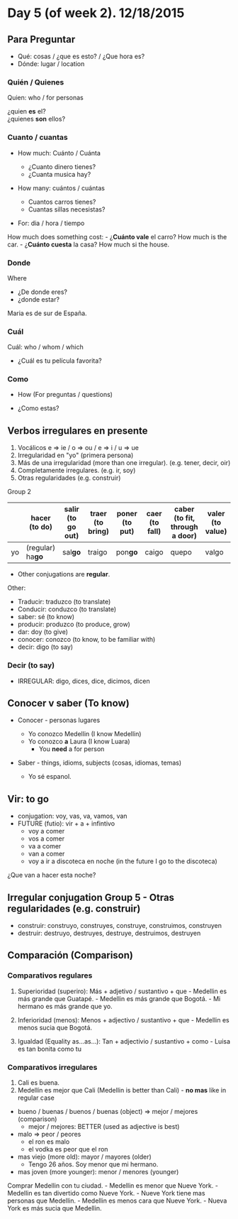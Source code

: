 Day 5 (of week 2). 12/18/2015
=======================

## Para Preguntar
- Qué: cosas / ¿que es esto? / ¿Que hora es?
- Dónde: lugar / location

### Quién / Quienes
  Quien: who / for personas

  ¿quien **es** el?  
  ¿quienes **son** ellos?

### Cuanto / cuantas

  - How much: Cuánto / Cuánta 
    - ¿Cuanto dinero tienes?
    - ¿Cuanta musica hay?
    
  - How many: cuántos / cuántas
    - Cuantos carros tienes?
    - Cuantas sillas necesistas?

  - For: dia / hora / tiempo

  How much does something cost:
    - ¿**Cuánto vale** el carro? How much is the car.
    - ¿**Cuánto cuesta** la casa? How much si the house.

### Donde
  Where

  - ¿De donde eres?
  - ¿donde estar?

  Maria es de sur de España.
  
### Cuál 

  Cuál: who / whom / which

  - ¿Cuál es tu película favorita?

### Como

  - How (For preguntas / questions)

  - ¿Como estas?

## Verbos irregulares en presente

  1. Vocálicos e => ie / o => ou / e => i / u => ue
  2. Irregularidad en "yo" (primera persona)
  3. Más de una irregularidad (more than one irregular). (e.g. tener, decir, oir)
  4. Completamente irregulares. (e.g. ir, soy)
  5. Otras regularidades (e.g. construir)

Group 2

|    | hacer (to do)      | salir (to go out) | traer (to bring) | poner (to put) | caer (to fall) | caber (to fit, through a door) | valer (to value) |
|----|--------------------|-------------------|------------------|----------------|----------------|--------------------------------|------------------|
| yo | (regular) ha**go** | sal**go**         | traigo           | pon**go**      | caigo          | quepo                          | valgo            |

* Other conjugations are **regular**.

Other:
  - Traducir: traduzco (to translate)
  - Conducir: conduzco (to translate)
  - saber: sé (to know)
  - producir: produzco (to produce, grow)
  - dar: doy (to give)
  - conocer: conozco (to know, to be familiar with)
  - decir: digo (to say)

### Decir (to say)
  - IRREGULAR: digo, dices, dice, dicimos, dicen 

## Conocer v saber (To know)

  - Conocer - personas lugares
    - Yo conozco Medellin (I know Medellin)
    - Yo conozco **a** Laura (I know Luara)
      - You **need** a for person
    
  - Saber - things, idioms, subjects (cosas, idiomas, temas)
    - Yo sé espanol.

## Vir: to go

  - conjugation: voy, vas, va, vamos, van
  - FUTURE (futio): vir + a + infintivo
    - voy a comer
    - vos a comer
    - va a comer
    - van a comer
    - voy a ir a discoteca en noche (in the future I go to the discoteca)

  ¿Que van a hacer esta noche?
  
## Irregular conjugation Group 5 - Otras regularidades (e.g. construir)

  - construir: construyo, construyes, construye, construimos, construyen
  - destruir:  destruyo, destruyes, destruye, destruimos, destruyen

## Comparación (Comparison)

### Comparativos regulares
  
  1. Superioridad (superiro): Más + adjetivo / sustantivo + que
    - Medellin es más grande que Guatapé.
    - Medellin es más grande que Bogotá.
    - Mi hermano es más grande que yo. 

  2. Inferioridad (menos): Menos + adjectivo / sustantivo + que
    - Medellin es menos sucia que Bogotá.

  3. Igualdad (Equality as...as...): Tan + adjectivio / sustantivo + como
    - Luisa es tan bonita como tu

### Comparativos irregulares

  1. Cali es buena.
  2. Medellín es mejor que Cali (Medellin is better than Cali)
    - **no mas** like in regular case

  - bueno / buenas / buenos / buenas (object) => mejor / mejores (comparison)
    - mejor / mejores: BETTER (used as adjective is best)
  - malo => peor / peores
    - el ron es malo
    - el vodka es peor que el ron
  - mas viejo (more old): mayor / mayores (older)
    - Tengo 26 años. Soy menor que mi hermano.
  - mas joven (more younger): menor / menores (younger)

  Comprar Medellin con tu ciudad.
    - Medellin es menor que Nueve York.
    - Medellin es tan divertido como Nueve York.
    - Nueve York tiene mas personas que Medellin.
    - Medellin es menos cara que Nueve York.
    - Nueva York es más sucia que Medellin.
